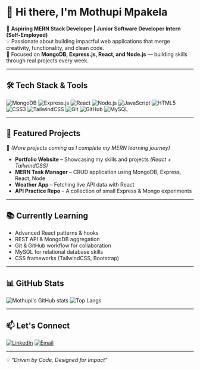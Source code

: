 # 👋 Hi there, I'm Mothupi Mpakela

🚀 **Aspiring MERN Stack Developer | Junior Software Developer Intern (Self-Employed)**  
💡 Passionate about building impactful web applications that merge creativity, functionality, and clean code.  
🎯 Focused on **MongoDB, Express.js, React, and Node.js** — building skills through real projects every week.  

---

## 🛠 Tech Stack & Tools
![MongoDB](https://img.shields.io/badge/-MongoDB-4EA94B?logo=mongodb&logoColor=white)
![Express.js](https://img.shields.io/badge/-Express.js-000000?logo=express&logoColor=white)
![React](https://img.shields.io/badge/-React-61DAFB?logo=react&logoColor=black)
![Node.js](https://img.shields.io/badge/-Node.js-339933?logo=node.js&logoColor=white)
![JavaScript](https://img.shields.io/badge/-JavaScript-F7DF1E?logo=javascript&logoColor=black)
![HTML5](https://img.shields.io/badge/-HTML5-E34F26?logo=html5&logoColor=white)
![CSS3](https://img.shields.io/badge/-CSS3-1572B6?logo=css3&logoColor=white)
![TailwindCSS](https://img.shields.io/badge/-TailwindCSS-38B2AC?logo=tailwind-css&logoColor=white)
![Git](https://img.shields.io/badge/-Git-F05032?logo=git&logoColor=white)
![GitHub](https://img.shields.io/badge/-GitHub-181717?logo=github&logoColor=white)
![MySQL](https://img.shields.io/badge/-MySQL-4479A1?logo=mysql&logoColor=white)

---

## 📂 Featured Projects
📌 *(More projects coming as I complete my MERN learning journey)*  

- **Portfolio Website** – Showcasing my skills and projects *(React + TailwindCSS)*  
- **MERN Task Manager** – CRUD application using MongoDB, Express, React, Node  
- **Weather App** – Fetching live API data with React  
- **API Practice Repo** – A collection of small Express & Mongo experiments  

---

## 📚 Currently Learning
- Advanced React patterns & hooks  
- REST API & MongoDB aggregation  
- Git & GitHub workflow for collaboration  
- MySQL for relational database skills  
- CSS frameworks (TailwindCSS, Bootstrap)  

---

## 📊 GitHub Stats
![Mothupi's GitHub stats](https://github-readme-stats.vercel.app/api?username=YourGitHubUsername&show_icons=true&theme=radical)
![Top Langs](https://github-readme-stats.vercel.app/api/top-langs/?username=YourGitHubUsername&layout=compact&theme=radical)

---

## 📫 Let's Connect
[![LinkedIn](https://img.shields.io/badge/LinkedIn-0A66C2?logo=linkedin&logoColor=white)](https://www.linkedin.com/in/your-link)
[![Email](https://img.shields.io/badge/Email-D14836?logo=gmail&logoColor=white)](mailto:info.africubic@gmail.com)

---

💡 *“Driven by Code, Designed for Impact”*  
